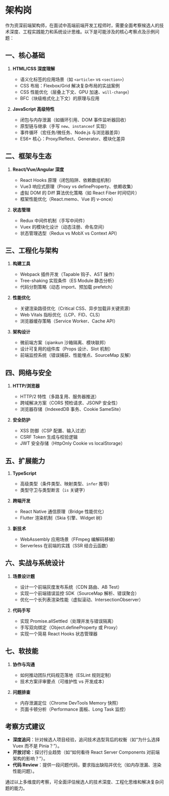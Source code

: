 # 架构岗

作为资深前端架构师，在面试中高端前端开发工程师时，需要全面考察候选人的技术深度、工程实践能力和系统设计思维。以下是可能涉及的核心考察点及示例问题：

## **一、核心基础**

1. **HTML/CSS 深度理解**

   - 语义化标签的应用场景（如 `<article>` vs `<section>`）
   - CSS 布局：Flexbox/Grid 解决复杂布局的实战案例
   - CSS 性能优化（层叠上下文、GPU 加速、`will-change`）
   - BFC（块级格式化上下文）的原理与应用

2. **JavaScript 高级特性**
   - 闭包与内存泄漏（如循环引用、DOM 事件监听器回收）
   - 原型链与继承（手写 `new`、`instanceof` 实现）
   - 事件循环（宏任务/微任务、Node.js 与浏览器差异）
   - ES6+ 核心：Proxy/Reflect、Generator、模块化差异

## **二、框架与生态**

1. **React/Vue/Angular 深度**

   - React Hooks 原理（闭包陷阱、依赖数组机制）
   - Vue3 响应式原理（Proxy vs defineProperty、依赖收集）
   - 虚拟 DOM 的 Diff 算法优化策略（如 React Fiber 时间切片）
   - 框架性能优化（React.memo、Vue 的 v-once）

2. **状态管理**
   - Redux 中间件机制（手写中间件）
   - Vuex 的模块化设计（动态注册、命名空间）
   - 状态管理选型（Redux vs MobX vs Context API）

## **三、工程化与架构**

1. **构建工具**

   - Webpack 插件开发（Tapable 钩子、AST 操作）
   - Tree-shaking 实现条件（ES Module 静态分析）
   - 代码分割策略（动态 import、预加载 prefetch）

2. **性能优化**

   - 关键渲染路径优化（Critical CSS、异步加载非关键资源）
   - Web Vitals 指标优化（LCP、FID、CLS）
   - 浏览器缓存策略（Service Worker、Cache API）

3. **架构设计**
   - 微前端方案（qiankun 沙箱隔离、模块联邦）
   - 设计可复用的组件库（Props 设计、Slot 机制）
   - 前端监控系统（错误捕获、性能埋点、SourceMap 反解）

## **四、网络与安全**

1. **HTTP/浏览器**

   - HTTP/2 特性（多路复用、服务器推送）
   - 跨域解决方案（CORS 预检请求、JSONP 安全性）
   - 浏览器存储（IndexedDB 事务、Cookie SameSite）

2. **安全防护**
   - XSS 防御（CSP 配置、输入过滤）
   - CSRF Token 生成与校验逻辑
   - JWT 安全存储（HttpOnly Cookie vs localStorage）

## **五、扩展能力**

1. **TypeScript**

   - 高级类型（条件类型、映射类型、`infer` 推导）
   - 类型守卫与类型断言（`is` 关键字）

2. **跨端开发**

   - React Native 通信原理（Bridge 性能优化）
   - Flutter 渲染机制（Skia 引擎、Widget 树）

3. **新技术**
   - WebAssembly 应用场景（FFmpeg 编解码移植）
   - Serverless 在前端的实践（SSR 结合云函数）

## **六、实战与系统设计**

1. **场景设计题**

   - 设计一个前端灰度发布系统（CDN 路由、AB Test）
   - 实现一个前端错误监控 SDK（SourceMap 解析、错误聚合）
   - 优化一个长列表渲染性能（虚拟滚动、IntersectionObserver）

2. **代码手写**
   - 实现 Promise.allSettled（处理并发与错误隔离）
   - 手写双向绑定（Object.defineProperty 或 Proxy）
   - 实现一个简易 React Hooks 状态管理器

## **七、软技能**

1. **协作与沟通**

   - 如何推动团队代码规范落地（ESLint 规则定制）
   - 技术方案评审要点（可维护性 vs 开发成本）

2. **问题排查**
   - 内存泄漏定位（Chrome DevTools Memory 快照）
   - 页面卡顿分析（Performance 面板、Long Task 监控）

## **考察方式建议**

- **深度追问**：针对候选人项目经验，追问技术选型背后的权衡（如“为什么选择 Vuex 而不是 Pinia？”）。
- **开放讨论**：探讨行业趋势（如“如何看待 React Server Components 对前端架构的影响？”）。
- **代码 Review**：提供一段问题代码，要求指出缺陷并优化（如内存泄漏、渲染性能问题）。

通过以上多维度的考察，可全面评估候选人的技术深度、工程化思维和解决复杂问题的能力。
